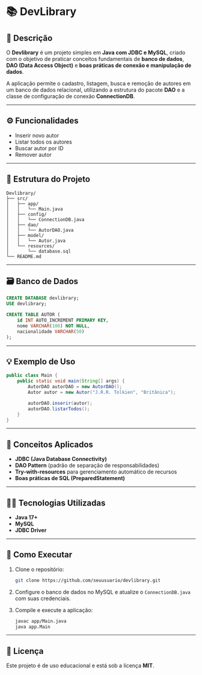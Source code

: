# 📚 DevLibrary

## 🧩 Descrição

O **Devlibrary** é um projeto simples em **Java com JDBC e MySQL**, criado com o objetivo de praticar conceitos fundamentais de **banco de dados**, **DAO (Data Access Object)** e **boas práticas de conexão e manipulação de dados**.

A aplicação permite o cadastro, listagem, busca e remoção de autores em um banco de dados relacional, utilizando a estrutura do pacote **DAO** e a classe de configuração de conexão **ConnectionDB**.

---

## ⚙️ Funcionalidades

* Inserir novo autor
* Listar todos os autores
* Buscar autor por ID
* Remover autor

---

## 🧱 Estrutura do Projeto

```
Devlibrary/
├── src/
│   ├── app/
│   │   └── Main.java
│   ├── config/
│   │   └── ConnectionDB.java
│   ├── dao/
│   │   └── AutorDAO.java
│   ├── model/
│   │   └── Autor.java
│   └── resources/
│       └── database.sql
└── README.md
```

---

## 🗃️ Banco de Dados

```sql
CREATE DATABASE devlibrary;
USE devlibrary;

CREATE TABLE AUTOR (
    id INT AUTO_INCREMENT PRIMARY KEY,
    nome VARCHAR(100) NOT NULL,
    nacionalidade VARCHAR(50)
);
```

---

## 💡 Exemplo de Uso

```java
public class Main {
    public static void main(String[] args) {
        AutorDAO autorDAO = new AutorDAO();
        Autor autor = new Autor("J.R.R. Tolkien", "Britânica");

        autorDAO.inserir(autor);
        autorDAO.listarTodos();
    }
}
```

---

## 🧠 Conceitos Aplicados

* **JDBC (Java Database Connectivity)**
* **DAO Pattern** (padrão de separação de responsabilidades)
* **Try-with-resources** para gerenciamento automático de recursos
* **Boas práticas de SQL (PreparedStatement)**

---

## 🧑‍💻 Tecnologias Utilizadas

* **Java 17+**
* **MySQL**
* **JDBC Driver**

---

## 🚀 Como Executar

1. Clone o repositório:

   ```bash
   git clone https://github.com/seuusuario/devlibrary.git
   ```
2. Configure o banco de dados no MySQL e atualize o `ConnectionDB.java` com suas credenciais.
3. Compile e execute a aplicação:

   ```bash
   javac app/Main.java
   java app.Main
   ```

---

## 📄 Licença

Este projeto é de uso educacional e está sob a licença **MIT**.
